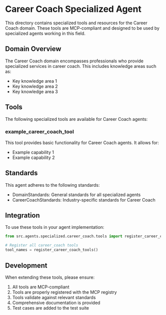 # Career Coach Specialized Agent

This directory contains specialized tools and resources for the Career Coach domain. These tools are MCP-compliant and designed to be used by specialized agents working in this field.

## Domain Overview

The Career Coach domain encompasses professionals who provide specialized services in career coach. This includes knowledge areas such as:

- Key knowledge area 1
- Key knowledge area 2
- Key knowledge area 3

## Tools

The following specialized tools are available for Career Coach agents:

### example_career_coach_tool

This tool provides basic functionality for Career Coach agents. It allows for:

- Example capability 1
- Example capability 2

## Standards

This agent adheres to the following standards:

- DomainStandards: General standards for all specialized agents
- CareerCoachStandards: Industry-specific standards for Career Coach

## Integration

To use these tools in your agent implementation:

```python
from src.agents.specialized.career_coach.tools import register_career_coach_tools

# Register all career_coach tools
tool_names = register_career_coach_tools()
```

## Development

When extending these tools, please ensure:

1. All tools are MCP-compliant
2. Tools are properly registered with the MCP registry
3. Tools validate against relevant standards
4. Comprehensive documentation is provided
5. Test cases are added to the test suite
